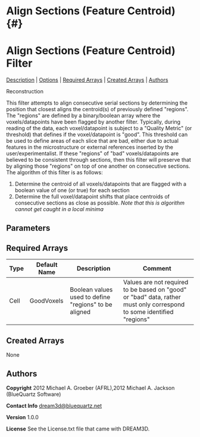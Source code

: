 
Align Sections (Feature Centroid) {#}
======
<h1 class="pHeading1">Align Sections (Feature Centroid) Filter</h1>
<p class="pCellBody">

<a href="../ReconstructionFilters/AlignSectionsFeatureCentroid.html#wp2">Description</a>
| <a href="../ReconstructionFilters/AlignSectionsFeatureCentroid.html#wp3">Options</a>
| <a href="../ReconstructionFilters/AlignSectionsFeatureCentroid.html#wp4">Required Arrays</a>
| <a href="../ReconstructionFilters/AlignSectionsFeatureCentroid.html#wp5">Created Arrays</a>
| <a href="../ReconstructionFilters/AlignSectionsFeatureCentroid.html#wp1">Authors</a> 

Reconstruction

This filter attempts to align consecutive serial sections by determining the position that closest aligns the centroid(s) of previously
defined "regions".  The "regions" are defined by a binary/boolean array where the voxels/datapoints have been flagged by another filter.
Typically, during reading of the data, each voxel/datapoint is subject to a "Quality Metric" (or threshold) that defines if the voxel/datapoint
is "good".  This threshold can be used to define areas of each slice that are bad, either due to actual features in the microstructure or
external references inserted by the user/experimentalist.  If these "regions" of "bad" voxels/datapoints are believed to be consistent through
sections, then this filter will preserve that by aligning those "regions" on top of one another on consecutive sections.
The algorithm of this filter is as follows:

1) Determine the centroid of all voxels/datapoints that are flagged with a boolean value of one (or true) for each section 
2) Determine the full voxel/datapoint shifts that place centroids of consecutive sections as close as possible.
*Note that this is algorithm cannot get caught in a local minima*


## Parameters ## 

## Required Arrays ##

| Type | Default Name | Description | Comment |
|------|--------------|-------------|---------|
| Cell | GoodVoxels | Boolean values used to define "regions" to be aligned | Values are not required to be based on "good" or "bad" data, rather must only correspond to some identified "regions"  |

## Created Arrays ##
None


## Authors ##

**Copyright** 2012 Michael A. Groeber (AFRL),2012 Michael A. Jackson (BlueQuartz Software)

**Contact Info** dream3d@bluequartz.net

**Version** 1.0.0

**License**  See the License.txt file that came with DREAM3D.



